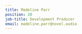 ```yaml
---
title: Madeline Parr
position: 20
job-title: Development Producer
email: madeline.parr@novel.audio
---
```


